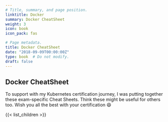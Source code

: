 ```yaml
---
# Title, summary, and page position.
linktitle: Docker
summary: Docker CheatSheet
weight: 3
icon: book
icon_pack: fas

# Page metadata.
title: Docker CheatSheet
date: "2018-09-09T00:00:00Z"
type: book  # Do not modify.
draft: false
---
```


## Docker CheatSheet

To support with my Kubernetes certification journey, I was putting together these exam-specific Cheat Sheets. Think these might be useful for others too.
Wish you all the best with your certification :smile:

{{< list_children >}}
